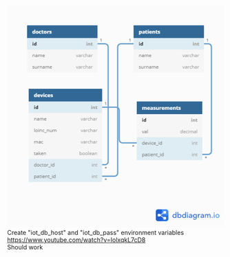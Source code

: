 ![db diagram](db_diagram.png)\
Create "iot_db_host" and "iot_db_pass" environment variables
https://www.youtube.com/watch?v=IolxqkL7cD8
\
Should work